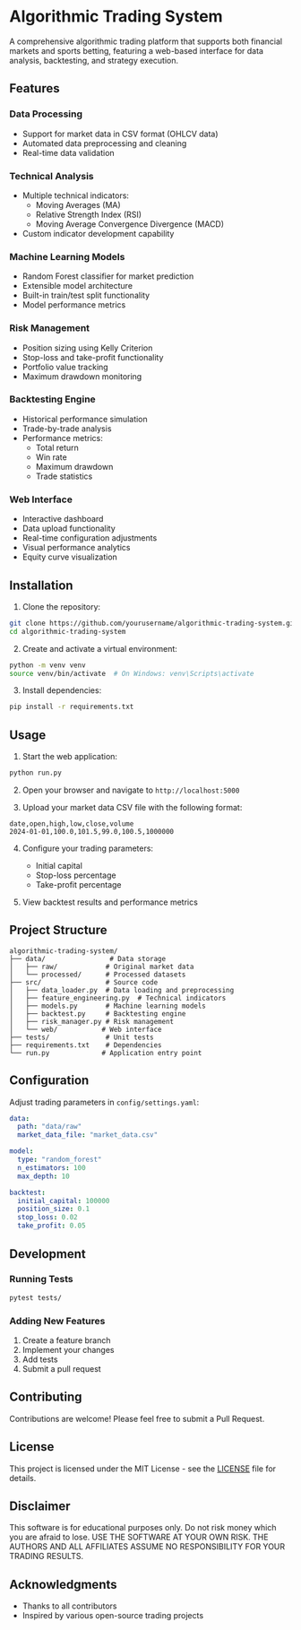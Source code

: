 # Algorithmic Trading System

A comprehensive algorithmic trading platform that supports both financial markets and sports betting, featuring a web-based interface for data analysis, backtesting, and strategy execution.

## Features

### Data Processing
- Support for market data in CSV format (OHLCV data)
- Automated data preprocessing and cleaning
- Real-time data validation

### Technical Analysis
- Multiple technical indicators:
  - Moving Averages (MA)
  - Relative Strength Index (RSI)
  - Moving Average Convergence Divergence (MACD)
- Custom indicator development capability

### Machine Learning Models
- Random Forest classifier for market prediction
- Extensible model architecture
- Built-in train/test split functionality
- Model performance metrics

### Risk Management
- Position sizing using Kelly Criterion
- Stop-loss and take-profit functionality
- Portfolio value tracking
- Maximum drawdown monitoring

### Backtesting Engine
- Historical performance simulation
- Trade-by-trade analysis
- Performance metrics:
  - Total return
  - Win rate
  - Maximum drawdown
  - Trade statistics

### Web Interface
- Interactive dashboard
- Data upload functionality
- Real-time configuration adjustments
- Visual performance analytics
- Equity curve visualization

## Installation

1. Clone the repository:
```bash
git clone https://github.com/yourusername/algorithmic-trading-system.git
cd algorithmic-trading-system
```

2. Create and activate a virtual environment:
```bash
python -m venv venv
source venv/bin/activate  # On Windows: venv\Scripts\activate
```

3. Install dependencies:
```bash
pip install -r requirements.txt
```

## Usage

1. Start the web application:
```bash
python run.py
```

2. Open your browser and navigate to `http://localhost:5000`

3. Upload your market data CSV file with the following format:
```csv
date,open,high,low,close,volume
2024-01-01,100.0,101.5,99.0,100.5,1000000
```

4. Configure your trading parameters:
   - Initial capital
   - Stop-loss percentage
   - Take-profit percentage

5. View backtest results and performance metrics

## Project Structure

```
algorithmic-trading-system/
├── data/                # Data storage
│   ├── raw/            # Original market data
│   └── processed/      # Processed datasets
├── src/                # Source code
│   ├── data_loader.py  # Data loading and preprocessing
│   ├── feature_engineering.py  # Technical indicators
│   ├── models.py       # Machine learning models
│   ├── backtest.py     # Backtesting engine
│   ├── risk_manager.py # Risk management
│   └── web/           # Web interface
├── tests/              # Unit tests
├── requirements.txt    # Dependencies
└── run.py             # Application entry point
```

## Configuration

Adjust trading parameters in `config/settings.yaml`:
```yaml
data:
  path: "data/raw"
  market_data_file: "market_data.csv"

model:
  type: "random_forest"
  n_estimators: 100
  max_depth: 10

backtest:
  initial_capital: 100000
  position_size: 0.1
  stop_loss: 0.02
  take_profit: 0.05
```

## Development

### Running Tests
```bash
pytest tests/
```

### Adding New Features
1. Create a feature branch
2. Implement your changes
3. Add tests
4. Submit a pull request

## Contributing

Contributions are welcome! Please feel free to submit a Pull Request.

## License

This project is licensed under the MIT License - see the [LICENSE](LICENSE) file for details.

## Disclaimer

This software is for educational purposes only. Do not risk money which you are afraid to lose. USE THE SOFTWARE AT YOUR OWN RISK. THE AUTHORS AND ALL AFFILIATES ASSUME NO RESPONSIBILITY FOR YOUR TRADING RESULTS.

## Acknowledgments

- Thanks to all contributors
- Inspired by various open-source trading projects
